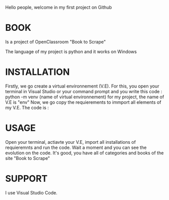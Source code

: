 Hello people, welcome in my first project on Github
# BOOK
Is a project of OpenClassroom "Book to Scrape"

The language of my project is python and it works on Windows

# INSTALLATION
Firstly, we go create a virtual environnement (V.E). For this, you open your terminal in Visual Studio or your command prompt and you write this code :
python -m venv (name of virtual environnement)
for my project, the name of V.E is "env"
Now, we go copy the requierements to immport all elements of my V.E. The code is :

# USAGE
Open your terminal, actiavte your V.E, import all installations of requieremnts and run the code.
Wait a moment and you can see the evolution on the code.
It's good, you have all of categories and books of the site "Book to Scrape"

# SUPPORT
I use Visual Studio Code.
